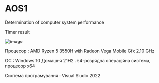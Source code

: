 # AOS1

Determination of computer system performance

Timer result

![image](https://user-images.githubusercontent.com/85554065/195657469-5cb1f23c-81fe-4d34-8bdf-5c5dd9a03687.png)

Процесор : AMD Ryzen 5 3550H with Radeon Vega Mobile Gfx     2.10 GHz 

OC : Windows 10  Домашня  21Н2  . 64-розрядна операційна система, процесор x64 

Cистема програмування : Visual Studio 2022
